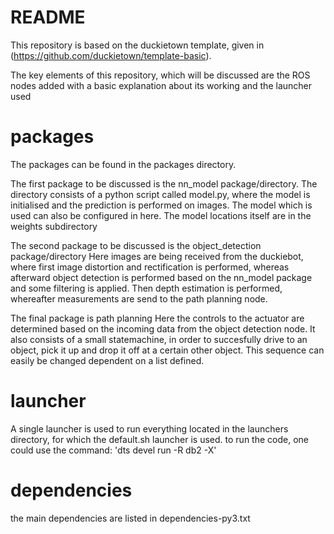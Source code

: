 # README

This repository is based on the duckietown template, given in (https://github.com/duckietown/template-basic).

The key elements of this repository, which will be discussed are the ROS nodes added with a basic explanation about its working and the launcher used

# packages

The packages can be found in the packages directory. 

The first package to be discussed is the nn_model package/directory.
The directory consists of a python script called model.py, where the model is initialised and the prediction is performed on images.
The model which is used can also be configured in here. The model locations itself are in the weights subdirectory

The second package to be discussed is the object_detection package/directory
Here images are being received from the duckiebot, where first image distortion and rectification is performed, whereas
afterward object detection is performed based on the nn_model package and some filtering is applied. Then depth estimation is performed, whereafter
measurements are send to the path planning node.

The final package is path planning
Here the controls to the actuator are determined based on the incoming data from the object detection node.
It also consists of a small statemachine, in order to succesfully drive to an object, pick it up and drop it off
at a certain other object. This sequence can easily be changed dependent on a list defined.

# launcher

A single launcher is used to run everything located in the launchers directory, for which the default.sh launcher is used.
to run the code, one could use the command: 'dts devel run -R db2 -X'

# dependencies

the main dependencies are listed in dependencies-py3.txt
